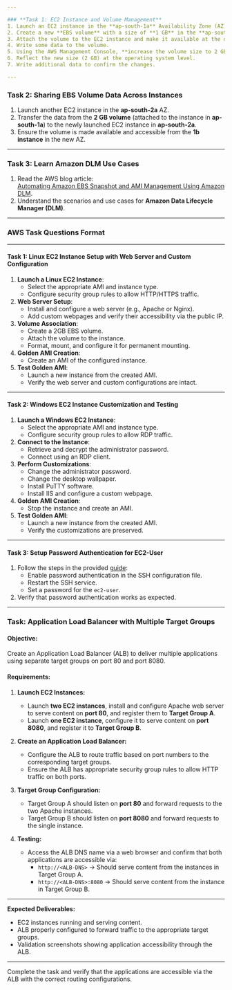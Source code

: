 ```yaml
---

### **Task 1: EC2 Instance and Volume Management**  
1. Launch an EC2 instance in the **ap-south-1a** Availability Zone (AZ).  
2. Create a new **EBS volume** with a size of **1 GB** in the **ap-south-1a** AZ.  
3. Attach the volume to the EC2 instance and make it available at the operating system level.  
4. Write some data to the volume.  
5. Using the AWS Management Console, **increase the volume size to 2 GB**.  
6. Reflect the new size (2 GB) at the operating system level.  
7. Write additional data to confirm the changes.  

---
```


### **Task 2: Sharing EBS Volume Data Across Instances**  
1. Launch another EC2 instance in the **ap-south-2a** AZ.  
2. Transfer the data from the **2 GB volume** (attached to the instance in **ap-south-1a**) to the newly launched EC2 instance in **ap-south-2a**.  
3. Ensure the volume is made available and accessible from the **1b instance** in the new AZ.  

---

### **Task 3: Learn Amazon DLM Use Cases**  
1. Read the AWS blog article:  
   [Automating Amazon EBS Snapshot and AMI Management Using Amazon DLM](https://aws.amazon.com/blogs/storage/automating-amazon-ebs-snapshot-and-ami-management-using-amazon-dlm/).  
2. Understand the scenarios and use cases for **Amazon Data Lifecycle Manager (DLM)**.  

--- 
### AWS Task Questions Format  

---

#### **Task 1**: **Linux EC2 Instance Setup with Web Server and Custom Configuration**  
1. **Launch a Linux EC2 Instance**:  
   - Select the appropriate AMI and instance type.  
   - Configure security group rules to allow HTTP/HTTPS traffic.  
2. **Web Server Setup**:  
   - Install and configure a web server (e.g., Apache or Nginx).  
   - Add custom webpages and verify their accessibility via the public IP.  
3. **Volume Association**:  
   - Create a 2GB EBS volume.  
   - Attach the volume to the instance.  
   - Format, mount, and configure it for permanent mounting.  
4. **Golden AMI Creation**:  
   - Create an AMI of the configured instance.  
5. **Test Golden AMI**:  
   - Launch a new instance from the created AMI.  
   - Verify the web server and custom configurations are intact.  

---

#### **Task 2**: **Windows EC2 Instance Customization and Testing**  
1. **Launch a Windows EC2 Instance**:  
   - Select the appropriate AMI and instance type.  
   - Configure security group rules to allow RDP traffic.  
2. **Connect to the Instance**:  
   - Retrieve and decrypt the administrator password.  
   - Connect using an RDP client.  
3. **Perform Customizations**:  
   - Change the administrator password.  
   - Change the desktop wallpaper.  
   - Install PuTTY software.  
   - Install IIS and configure a custom webpage.  
4. **Golden AMI Creation**:  
   - Stop the instance and create an AMI.  
5. **Test Golden AMI**:  
   - Launch a new instance from the created AMI.  
   - Verify the customizations are preserved.  

---

#### **Task 3**: **Setup Password Authentication for EC2-User**  
1. Follow the steps in the provided [guide](https://comtechies.com/password-authentication-aws-ec2.html):  
   - Enable password authentication in the SSH configuration file.  
   - Restart the SSH service.  
   - Set a password for the `ec2-user`.  
2. Verify that password authentication works as expected.  

---
### **Task: Application Load Balancer with Multiple Target Groups**  

#### **Objective:**  
Create an Application Load Balancer (ALB) to deliver multiple applications using separate target groups on port 80 and port 8080.  

#### **Requirements:**  
1. **Launch EC2 Instances:**  
   - Launch **two EC2 instances**, install and configure Apache web server to serve content on **port 80**, and register them to **Target Group A**.  
   - Launch **one EC2 instance**, configure it to serve content on **port 8080**, and register it to **Target Group B**.  

2. **Create an Application Load Balancer:**  
   - Configure the ALB to route traffic based on port numbers to the corresponding target groups.  
   - Ensure the ALB has appropriate security group rules to allow HTTP traffic on both ports.  

3. **Target Group Configuration:**  
   - Target Group A should listen on **port 80** and forward requests to the two Apache instances.  
   - Target Group B should listen on **port 8080** and forward requests to the single instance.  

4. **Testing:**  
   - Access the ALB DNS name via a web browser and confirm that both applications are accessible via:  
     - `http://<ALB-DNS>` → Should serve content from the instances in Target Group A.  
     - `http://<ALB-DNS>:8080` → Should serve content from the instance in Target Group B.  

---

**Expected Deliverables:**  
- EC2 instances running and serving content.  
- ALB properly configured to forward traffic to the appropriate target groups.  
- Validation screenshots showing application accessibility through the ALB.  

---

Complete the task and verify that the applications are accessible via the ALB with the correct routing configurations.
